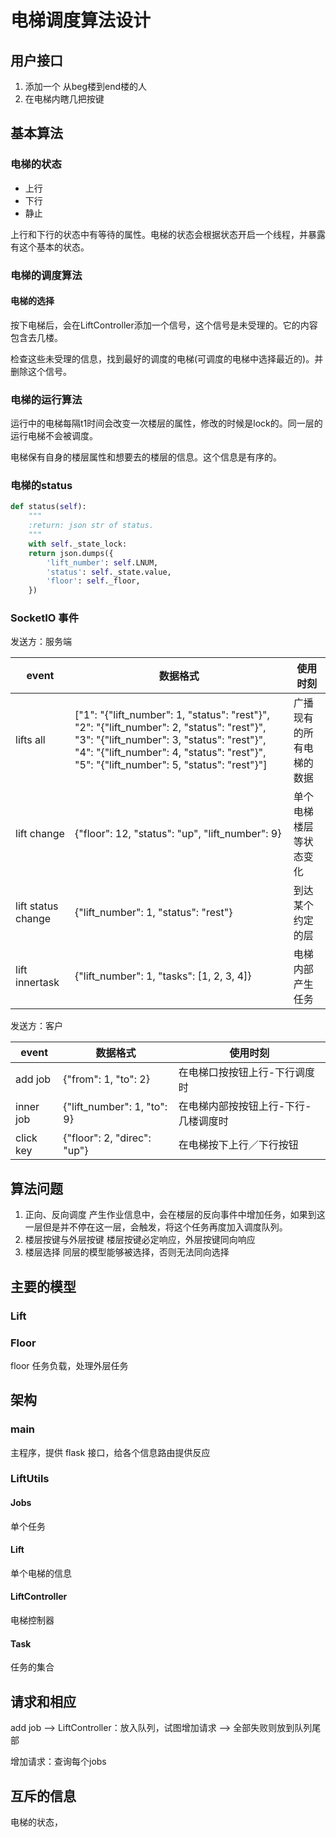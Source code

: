 # 电梯调度算法设计
## 用户接口

1. 添加一个 从beg楼到end楼的人
2. 在电梯内瞎几把按键

## 基本算法

### 电梯的状态
* 上行
* 下行
* 静止

上行和下行的状态中有等待的属性。电梯的状态会根据状态开启一个线程，并暴露有这个基本的状态。
### 电梯的调度算法
#### 电梯的选择
按下电梯后，会在LiftController添加一个信号，这个信号是未受理的。它的内容包含去几楼。

检查这些未受理的信息，找到最好的调度的电梯\(可调度的电梯中选择最近的\)。并删除这个信号。

### 电梯的运行算法
运行中的电梯每隔t1时间会改变一次楼层的属性，修改的时候是lock的。同一层的运行电梯不会被调度。

电梯保有自身的楼层属性和想要去的楼层的信息。这个信息是有序的。

### 电梯的status

```python
def status(self):
    """
    :return: json str of status.
    """
	with self._state_lock:
    return json.dumps({
        'lift_number': self.LNUM,
        'status': self._state.value,
        'floor': self._floor,
    })
```



### SocketIO 事件

发送方：服务端

| event              | 数据格式                                                     | 使用时刻                 |
| ------------------ | ------------------------------------------------------------ | ------------------------ |
| lifts all          | ["1": "{\"lift_number\": 1, \"status\": \"rest\"}", "2": "{\"lift_number\": 2, \"status\": \"rest\"}", "3": "{\"lift_number\": 3, \"status\": \"rest\"}", "4": "{\"lift_number\": 4, \"status\": \"rest\"}", "5": "{\"lift_number\": 5, \"status\": \"rest\"}"] | 广播现有的所有电梯的数据 |
| lift change        | {"floor": 12, "status": "up", "lift_number": 9}              | 单个电梯楼层等状态变化   |
| lift status change | {\"lift_number\": 1, \"status\": \"rest\"}                   | 到达某个约定的层         |
| lift innertask     | {"lift_number": 1, "tasks": [1, 2, 3, 4]}                    | 电梯内部产生任务         |

发送方：客户

| event     | 数据格式                    | 使用时刻                             |
| --------- | --------------------------- | ------------------------------------ |
| add job   | {"from": 1, "to": 2}        | 在电梯口按按钮上行-下行调度时        |
| inner job | {"lift_number": 1, "to": 9} | 在电梯内部按按钮上行-下行-几楼调度时 |
| click key | {"floor": 2, "direc": "up"} | 在电梯按下上行／下行按钮             |

## 算法问题

1. 正向、反向调度
   产生作业信息中，会在楼层的反向事件中增加任务，如果到这一层但是并不停在这一层，会触发，将这个任务再度加入调度队列。
2. 楼层按键与外层按键
   楼层按键必定响应，外层按键同向响应
3. 楼层选择
   同层的模型能够被选择，否则无法同向选择

## 主要的模型

### Lift



### Floor

floor 任务负载，处理外层任务

## 架构

### main

主程序，提供 flask 接口，给各个信息路由提供反应

### LiftUtils

#### Jobs

单个任务

#### Lift

单个电梯的信息

#### LiftController

电梯控制器

#### Task

任务的集合

## 请求和相应

add job —> LiftController：放入队列，试图增加请求 —> 全部失败则放到队列尾部

增加请求：查询每个jobs

## 互斥的信息
电梯的状态，

